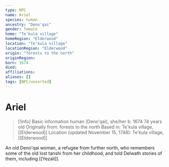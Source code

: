 ```yaml
---
type: NPC
name: Ariel
species: human
ancestry: "Deno'qai"
gender: female
home: "Te'kula village"
homeRegion: "Elderwood"
location: "Te'kula village"
locationRegion: "Elderwood"
origin: "forests to the north"
originRegion:
born: 1674
died: 
affiliations: 
aliases: []
tags: [NPC/unsorted]
---
```

# Ariel
>[!info] Basic information
>human (Deno'qai), she/her
>b. 1674
>74 years old
>Originally from: forests to the north
>Based in: Te'kula village, [[Elderwood]]
>Location (updated November 15, 1748): Te'kula village, [[Elderwood]]




An old Deno'qai woman, a refugee from further north, who remembers some of the old lost tanshi from her childhood, and told Delwath stories of them, including [[Yezali]]. 